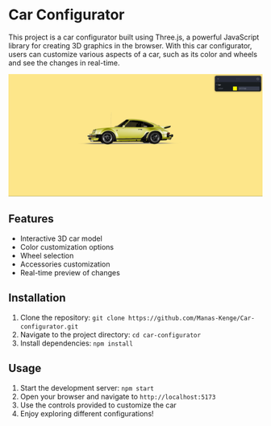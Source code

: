 # Car Configurator

This project is a car configurator built using Three.js, a powerful JavaScript library for creating 3D graphics in the browser. With this car configurator, users can customize various aspects of a car, such as its color and wheels and see the changes in real-time.

![alt text](./src/assets/image.png)

## Features

- Interactive 3D car model
- Color customization options
- Wheel selection
- Accessories customization
- Real-time preview of changes

## Installation

1. Clone the repository: `git clone https://github.com/Manas-Kenge/Car-configurator.git`
2. Navigate to the project directory: `cd car-configurator`
3. Install dependencies: `npm install`

## Usage

1. Start the development server: `npm start`
2. Open your browser and navigate to `http://localhost:5173`
3. Use the controls provided to customize the car
4. Enjoy exploring different configurations!

